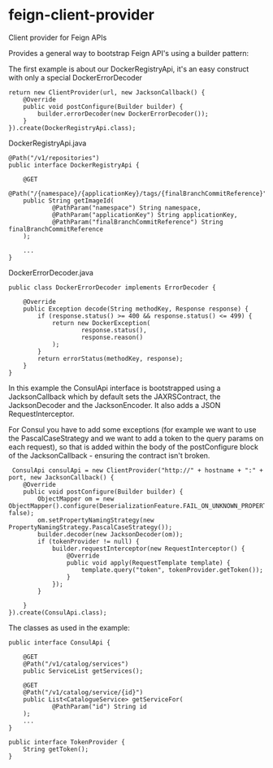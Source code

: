 # feign-client-provider
Client provider for Feign APIs

Provides a general way to bootstrap Feign API's using a builder pattern:

The first example is about our DockerRegistryApi, it's an easy construct with only a special DockerErrorDecoder
```
return new ClientProvider(url, new JacksonCallback() {
    @Override
    public void postConfigure(Builder builder) {
        builder.errorDecoder(new DockerErrorDecoder());
    }
}).create(DockerRegistryApi.class);
```

DockerRegistryApi.java
```
@Path("/v1/repositories")
public interface DockerRegistryApi {

    @GET
    @Path("/{namespace}/{applicationKey}/tags/{finalBranchCommitReference}")
    public String getImageId(
            @PathParam("namespace") String namespace,
            @PathParam("applicationKey") String applicationKey,
            @PathParam("finalBranchCommitReference") String finalBranchCommitReference
    );

    ...
}
```
DockerErrorDecoder.java
```
public class DockerErrorDecoder implements ErrorDecoder {

    @Override
    public Exception decode(String methodKey, Response response) {
        if (response.status() >= 400 && response.status() <= 499) {
            return new DockerException(
                    response.status(),
                    response.reason()
            );
        }
        return errorStatus(methodKey, response);
    }
}
```




In this example the ConsulApi interface is bootstrapped using a JacksonCallback which by default sets the JAXRSContract, the JacksonDecoder and the JacksonEncoder. It also adds a JSON RequestInterceptor. 

For Consul you have to add some exceptions (for example we want to use the PascalCaseStrategy and we want to add a token to the query params on each request), so that is added within the body of the postConfigure block of the JacksonCallback - ensuring the contract isn't broken.

```
 ConsulApi consulApi = new ClientProvider("http://" + hostname + ":" + port, new JacksonCallback() {
    @Override
    public void postConfigure(Builder builder) {
        ObjectMapper om = new ObjectMapper().configure(DeserializationFeature.FAIL_ON_UNKNOWN_PROPERTIES, false);
        om.setPropertyNamingStrategy(new PropertyNamingStrategy.PascalCaseStrategy());
        builder.decoder(new JacksonDecoder(om));
        if (tokenProvider != null) {
            builder.requestInterceptor(new RequestInterceptor() {
                @Override
                public void apply(RequestTemplate template) {
                    template.query("token", tokenProvider.getToken());
                }
            });
        }

    }
}).create(ConsulApi.class);
```

The classes as used in the example:
```
public interface ConsulApi {

    @GET
    @Path("/v1/catalog/services")
    public ServiceList getServices();

    @GET
    @Path("/v1/catalog/service/{id}")
    public List<CatalogueService> getServiceFor(
            @PathParam("id") String id
    );
    ...
}
```

```
public interface TokenProvider {
    String getToken();
}
```
